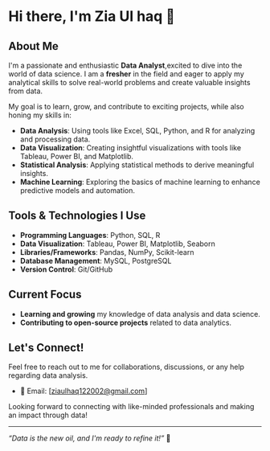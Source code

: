 # Hi there, I'm Zia Ul haq 👋

## About Me

I'm a passionate and enthusiastic **Data Analyst**,excited to dive into the world of data science. I am a **fresher** in the field and eager to apply my analytical skills to solve real-world problems and create valuable insights from data.

My goal is to learn, grow, and contribute to exciting projects, while also honing my skills in:

- **Data Analysis**: Using tools like Excel, SQL, Python, and R for analyzing and processing data.
- **Data Visualization**: Creating insightful visualizations with tools like Tableau, Power BI, and Matplotlib.
- **Statistical Analysis**: Applying statistical methods to derive meaningful insights.
- **Machine Learning**: Exploring the basics of machine learning to enhance predictive models and automation.

## Tools & Technologies I Use

- **Programming Languages**: Python, SQL, R
- **Data Visualization**: Tableau, Power BI, Matplotlib, Seaborn
- **Libraries/Frameworks**: Pandas, NumPy, Scikit-learn
- **Database Management**: MySQL, PostgreSQL
- **Version Control**: Git/GitHub

## Current Focus

- **Learning and growing** my knowledge of data analysis and data science.
- **Contributing to open-source projects** related to data analytics.

## Let's Connect!

Feel free to reach out to me for collaborations, discussions, or any help regarding data analysis.

- 📧 Email: [ziaulhaq122002@gmail.com]


Looking forward to connecting with like-minded professionals and making an impact through data!

---
*“Data is the new oil, and I'm ready to refine it!”* 🚀

